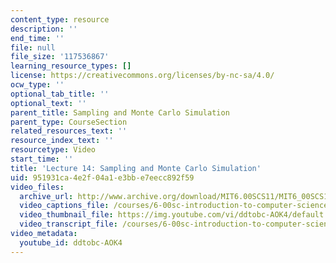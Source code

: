 ```yaml
---
content_type: resource
description: ''
end_time: ''
file: null
file_size: '117536867'
learning_resource_types: []
license: https://creativecommons.org/licenses/by-nc-sa/4.0/
ocw_type: ''
optional_tab_title: ''
optional_text: ''
parent_title: Sampling and Monte Carlo Simulation
parent_type: CourseSection
related_resources_text: ''
resource_index_text: ''
resourcetype: Video
start_time: ''
title: 'Lecture 14: Sampling and Monte Carlo Simulation'
uid: 951931ca-4e2f-04a1-e3bb-e7eecc892f59
video_files:
  archive_url: http://www.archive.org/download/MIT6.00SCS11/MIT6_00SCS11_lec14_300k.mp4
  video_captions_file: /courses/6-00sc-introduction-to-computer-science-and-programming-spring-2011/5bd244e222975b3d85e5370e0f0ca2c1_ddtobc-AOK4.vtt
  video_thumbnail_file: https://img.youtube.com/vi/ddtobc-AOK4/default.jpg
  video_transcript_file: /courses/6-00sc-introduction-to-computer-science-and-programming-spring-2011/7bb12d95f0af666d115faadc318152e9_ddtobc-AOK4.pdf
video_metadata:
  youtube_id: ddtobc-AOK4
---
```

